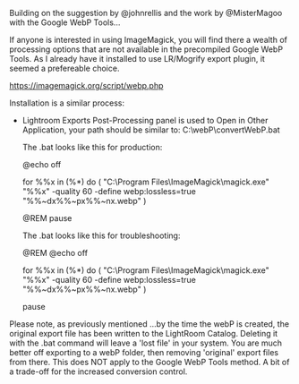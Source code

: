 Building on the suggestion by @johnrellis and the work by @MisterMagoo with the Google WebP Tools...

If anyone is interested in using ImageMagick, you will find there a wealth of processing options that are not available in the precompiled Google WebP Tools. As I already have it installed to use LR/Mogrify export plugin, it seemed a prefereable choice.

https://imagemagick.org/script/webp.php

Installation is a similar process: 
- Lightroom Exports Post-Processing panel is used to Open in Other Application, your path should be similar to: 
    C:\webP\convertWebP.bat

    The .bat looks like this for production:

    @echo off

    for %%x in (%*) do (
        "C:\Program Files\ImageMagick\magick.exe" "%%x" -quality 60 -define webp:lossless=true "%%~dx%%~px%%~nx.webp"
    )

    @REM pause

    The .bat looks like this for troubleshooting:

    @REM @echo off

    for %%x in (%*) do (
        "C:\Program Files\ImageMagick\magick.exe" "%%x" -quality 60 -define webp:lossless=true "%%~dx%%~px%%~nx.webp"
    )

    pause

Please note, as previously mentioned ...by the time the webP is created, the original export file has been written to the LightRoom Catalog. Deleting it with the .bat command will leave a 'lost file' in your system. You are much better off exporting to a webP folder, then removing 'original' export files from there. This does NOT apply to the Google WebP Tools method. A bit of a trade-off for the increased conversion control.